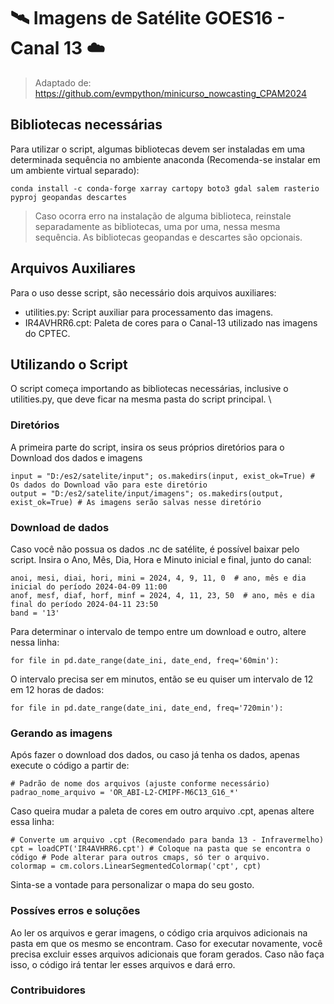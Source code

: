 # 🛰️ Imagens de Satélite GOES16 - Canal 13 ☁️

> Adaptado de: https://github.com/evmpython/minicurso_nowcasting_CPAM2024

## Bibliotecas necessárias

Para utilizar o script, algumas bibliotecas devem ser instaladas em uma determinada sequência no ambiente anaconda (Recomenda-se instalar em um ambiente virtual separado):
```
conda install -c conda-forge xarray cartopy boto3 gdal salem rasterio pyproj geopandas descartes
```
> Caso ocorra erro na instalação de alguma biblioteca, reinstale separadamente as bibliotecas, uma por uma, nessa mesma sequência.
> As bibliotecas geopandas e descartes são opcionais.

## Arquivos Auxiliares

Para o uso desse script, são necessário dois arquivos auxiliares:

- utilities.py: Script auxiliar para processamento das imagens.
- IR4AVHRR6.cpt: Paleta de cores para o Canal-13 utilizado nas imagens do CPTEC.

## Utilizando o Script

O script começa importando as bibliotecas necessárias, inclusive o utilities.py, que deve ficar na mesma pasta do script principal. \

### Diretórios

A primeira parte do script, insira os seus próprios diretórios para o Download dos dados e imagens
```
input = "D:/es2/satelite/input"; os.makedirs(input, exist_ok=True) # Os dados do Download vão para este diretório
output = "D:/es2/satelite/input/imagens"; os.makedirs(output, exist_ok=True) # As imagens serão salvas nesse diretório
```

### Download de dados

Caso você não possua os dados .nc de satélite, é possível baixar pelo script.
Insira o Ano, Mês, Dia, Hora e Minuto inicial e final, junto do canal:
```
anoi, mesi, diai, hori, mini = 2024, 4, 9, 11, 0  # ano, mês e dia inicial do período 2024-04-09 11:00
anof, mesf, diaf, horf, minf = 2024, 4, 11, 23, 50  # ano, mês e dia final do período 2024-04-11 23:50
band = '13'
```
Para determinar o intervalo de tempo entre um download e outro, altere nessa linha:
```
for file in pd.date_range(date_ini, date_end, freq='60min'):
```
O intervalo precisa ser em minutos, então se eu quiser um intervalo de 12 em 12 horas de dados:
```
for file in pd.date_range(date_ini, date_end, freq='720min'):
```

### Gerando as imagens

Após fazer o download dos dados, ou caso já tenha os dados, apenas execute o código a partir de:
```
# Padrão de nome dos arquivos (ajuste conforme necessário)
padrao_nome_arquivo = 'OR_ABI-L2-CMIPF-M6C13_G16_*'
```
Caso queira mudar a paleta de cores em outro arquivo .cpt, apenas altere essa linha:
```
# Converte um arquivo .cpt (Recomendado para banda 13 - Infravermelho)
cpt = loadCPT('IR4AVHRR6.cpt') # Coloque na pasta que se encontra o código # Pode alterar para outros cmaps, só ter o arquivo.
colormap = cm.colors.LinearSegmentedColormap('cpt', cpt)
```
Sinta-se a vontade para personalizar o mapa do seu gosto.

### Possíves erros e soluções

Ao ler os arquivos e gerar imagens, o código cria arquivos adicionais na pasta em que os mesmo se encontram. Caso for executar novamente, você precisa excluir esses arquivos adicionais que foram gerados. Caso não faça isso, o código irá tentar ler esses arquivos e dará erro.

### Contribuidores

